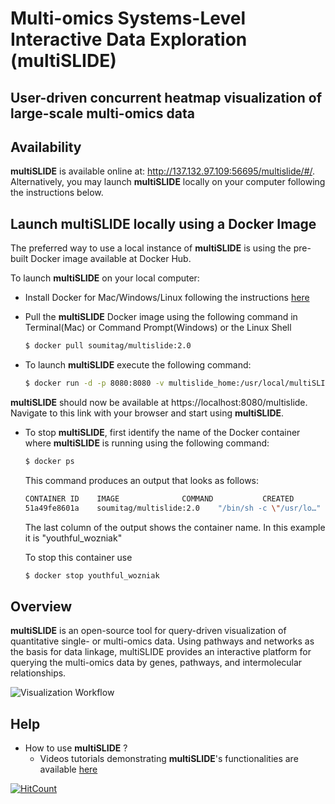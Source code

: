 # Multi-omics Systems-Level Interactive Data Exploration (multiSLIDE)  
## User-driven concurrent heatmap visualization of large-scale multi-omics data  

## Availability

**multiSLIDE** is available online at: http://137.132.97.109:56695/multislide/#/. Alternatively, you may launch **multiSLIDE** locally on your computer following the instructions below.

## Launch multiSLIDE locally using a Docker Image  

The preferred way to use a local instance of **multiSLIDE** is using the pre-built Docker image available at Docker Hub.

To launch **multiSLIDE** on your local computer:

*	Install Docker for Mac/Windows/Linux following the instructions [here](https://docs.docker.com/get-docker/)
*	Pull the **multiSLIDE** Docker image using the following command in Terminal(Mac) or Command Prompt(Windows) or the Linux Shell

	```bash
	$ docker pull soumitag/multislide:2.0
	```
*	To launch **multiSLIDE** execute the following command:

	```bash
	$ docker run -d -p 8080:8080 -v multislide_home:/usr/local/multiSLIDE soumitag/multislide:2.0
	```

**multiSLIDE** should now be available at https://localhost:8080/multislide. Navigate to this link with your browser and start using **multiSLIDE**.

*	To stop **multiSLIDE**, first identify the name of the Docker container where **multiSLIDE** is running using the following command:
	
	```bash
	$ docker ps
	```
	This command produces an output that looks as follows:
	```bash
	CONTAINER ID	IMAGE			   COMMAND 		     CREATED 	      STATUS 	      PORTS 			NAMES
	51a49fe8601a    soumitag/multislide:2.0    "/bin/sh -c \"/usr/lo…"   4 seconds ago    Up 3 seconds    0.0.0.0:8080->8080/tcp   	youthful_wozniak
	```
	
	The last column of the output shows the container name. In this example it is "youthful_wozniak"
	
	To stop this container use
	```bash
	$ docker stop youthful_wozniak
	```

## Overview

**multiSLIDE** is an open-source tool for query-driven visualization of quantitative single- or multi-omics data. Using pathways and networks as the basis for data linkage, multiSLIDE provides an interactive platform for querying the multi-omics data by genes, pathways, and intermolecular relationships.  



![Visualization Workflow](multiSLIDE_Visualization_Workflow.png)



## Help

* How to use **multiSLIDE** ?
	* Videos tutorials demonstrating **multiSLIDE**'s functionalities are available [here](https://www.youtube.com/watch?v=AurU37gGxUI&list=PLh0_FmePh5yGFUpJZ9oYycdz8mgpxRdu1&index=1) 


[![HitCount](http://hits.dwyl.io/soumitag/multiSLIDE.svg)](http://hits.dwyl.io/soumitag/multiSLIDE)

